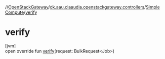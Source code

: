 //[OpenStackGateway](../../../index.md)/[dk.aau.claaudia.openstackgateway.controllers](../index.md)/[SimpleCompute](index.md)/[verify](verify.md)

# verify

[jvm]\
open override fun [verify](verify.md)(request: BulkRequest&lt;Job&gt;)
